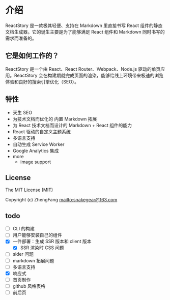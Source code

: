 # 介绍

ReactStory 是一款极其轻便、支持在 Markdown 里直接书写 React 组件的静态文档生成器。它的诞生主要是为了能够满足 React 组件和 Markdown 同时书写的需求而准备的。

## 它是如何工作的？

ReactStory 是一个由 React、React Router、Webpack、Node.js 驱动的单页应用。ReactStory 会在构建期就完成页面的渲染，能够给线上环境带来极速的浏览体验和良好的搜索引擎优化（SEO）。

## 特性

* 天生 SEO
* 为技术文档而优化的 内置 Markdown 拓展
* 为 React 技术文档而设计的 Markdown + React 组件的能力
* React 驱动的自定义主题系统
* 多语言支持
* 自动生成 Service Worker
* Google Analytics 集成
* more
  * image support

## License

The MIT License (MIT)

Copyright (c) ZhengFang <mailto:snakegear@163.com>

## todo

* [ ] CLI 的构建
* [ ] 用户能够安装自己的组件
* [x] 一件部署：生成 SSR 版本和 client 版本
  * [x] SSR 渲染时 CSS 问题
* [ ] sider 问题
* [ ] markdown 拓展问题
* [ ] 多语言支持
* [x] 响应式
* [ ] 首页制作
* [ ] github 风格表格
* [ ] 前后页
